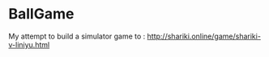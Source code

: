 # BallGame
My attempt to build a simulator game to :
http://shariki.online/game/shariki-v-liniyu.html
